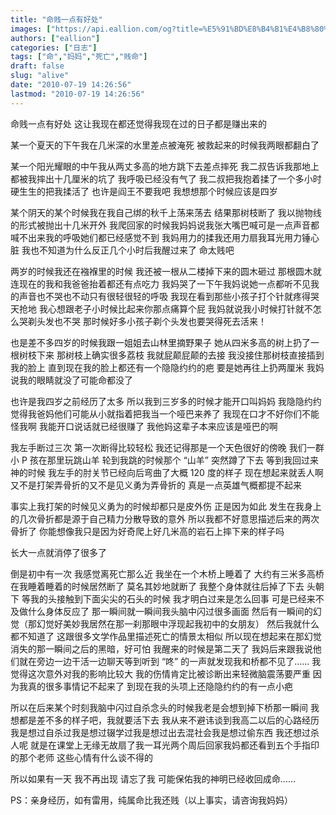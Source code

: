 ```yaml
---
title: "命贱一点有好处"
images: ["https://api.eallion.com/og?title=%E5%91%BD%E8%B4%B1%E4%B8%80%E7%82%B9%E6%9C%89%E5%A5%BD%E5%A4%84"]
authors: ["eallion"]
categories: ["日志"]
tags: ["命","妈妈","死亡","贱命"]
draft: false
slug: "alive"
date: "2010-07-19 14:26:56"
lastmod: "2010-07-19 14:26:56"
---
```


命贱一点有好处
这让我现在都还觉得我现在过的日子都是赚出来的

某一个夏天的下午我在几米深的水里差点被淹死
被救起来的时候我两眼都翻白了

某一个阳光耀眼的中午我从两丈多高的地方跳下去差点摔死
我二叔告诉我那地上都被我摔出十几厘米的坑了
我呼吸已经没有气了
我二叔把我抱着揉了一个多小时硬生生的把我揉活了
也许是阎王不要我吧
我想想那个时候应该是四岁

某个阴天的某个时候我在我自己绑的秋千上荡来荡去
结果那树枝断了
我以抛物线的形式被抛出十几米开外
我爬回家的时候我妈妈说我张大嘴巴喊可是一点声音都喊不出来我的呼吸她们都已经感觉不到
我妈用力的揉我还用力扇我耳光用力锤心脏
我也不知道为什么反正几个小时后我醒过来了
命太贱吧

两岁的时候我还在襁褓里的时候
我还被一根从二楼掉下来的圆木砸过
那根圆木就连现在的我和我爸爸抬着都还有点吃力
我妈哭了一下午我妈说她一点都听不见我的声音也不哭也不动只有很轻很轻的呼吸
我现在看到那些小孩子打个针就疼得哭天抢地
我心想跟老子小时候比起来你那点痛算个屁
我妈就说我小时候打针就不怎么哭剃头发也不哭
那时候好多小孩子剃个头发也要哭得死去活来！

也是差不多四岁的时候我跟一姐姐去山林里摘野果子
她从四米多高的树上扔了一根树枝下来
那树枝上确实很多荔枝
我就屁颠屁颠的去接
我没接住那树枝直接插到我的脸上
直到现在我的脸上都还有一个隐隐约约的疤
要是她再往上扔两厘米
我妈说我的眼睛就没了可能命都没了

也许是我四岁之前经历了太多
所以我到三岁多的时候才能开口叫妈妈
我隐隐约约觉得我爸妈他们可能从小就指着把我当一个哑巴来养了
我现在口才不好你们不能怪我啊
我能开口说话就已经很赚了
我他妈这辈子本来应该是哑巴的啊

我左手断过三次
第一次断得比较轻松
我还记得那是一个天色很好的傍晚
我们一群小 P 孩在那里玩跳山羊
轮到我跳的时候那个 “山羊” 突然蹲了下去
等到我回过来神的时候
我左手的肘关节已经向后弯曲了大概 120 度的样子
现在想起来就丢人啊
又不是打架弄骨折的又不是见义勇为弄骨折的
真是一点英雄气概都提不起来

事实上我打架的时候见义勇为的时候却都只是皮外伤
正是因为如此
发生在我身上的几次骨折都是源于自己精力分散导致的意外
所以我都不好意思描述后来的两次骨折了
你能想像我只是因为好奇爬上好几米高的岩石上摔下来的样子吗

长大一点就消停了很多了

倒是初中有一次
我感觉离死亡那么近
我坐在一个木桥上睡着了
大约有三米多高桥在我睡着睡着的时候居然断了
莫名其妙地就断了
我整个身体就往后掉了下去
头朝下
等我的头接触到下面尖尖的石头的时候
我才明白过来是怎么回事
可是已经来不及做什么身体反应了
那一瞬间就一瞬间我头脑中闪过很多画面
然后有一瞬间的幻觉（那幻觉好美妙我居然在那一刹那眼中浮现起我初中的女朋友）
然后我就什么都不知道了
这跟很多文学作品里描述死亡的情景太相似
所以现在想起来在那幻觉消失的那一瞬间之后的黑暗，好可怕
我醒来的时候是第二天了
我妈后来跟我说他们就在旁边一边干活一边聊天等到听到 “咚” 的一声就发现我和桥都不见了……
我觉得这次意外对我的影响比较大
我的伤情肯定比被诊断出来轻微脑震荡要严重
因为我真的很多事情记不起来了
到现在我的头项上还隐隐约约的有一点小疤

所以在后来某个时刻我脑中闪过自杀念头的时候我老是会想到掉下桥那一瞬间
我想都是差不多的样子吧，我就要活下去
我从来不避讳谈到我高二以后的心路经历
我是想过自杀过我是想过辍学过我是想过出去混社会我是想过偷东西
我还想过杀人呢
就是在课堂上无缘无故扇了我一耳光两个周后回家我妈都还看到五个手指印的那个老师
这些心情有什么谈不得的

所以如果有一天
我不再出现
请忘了我
可能保佑我的神明已经收回成命……

PS：亲身经历，如有雷用，纯属命比我还贱（以上事实，请咨询我妈妈）

